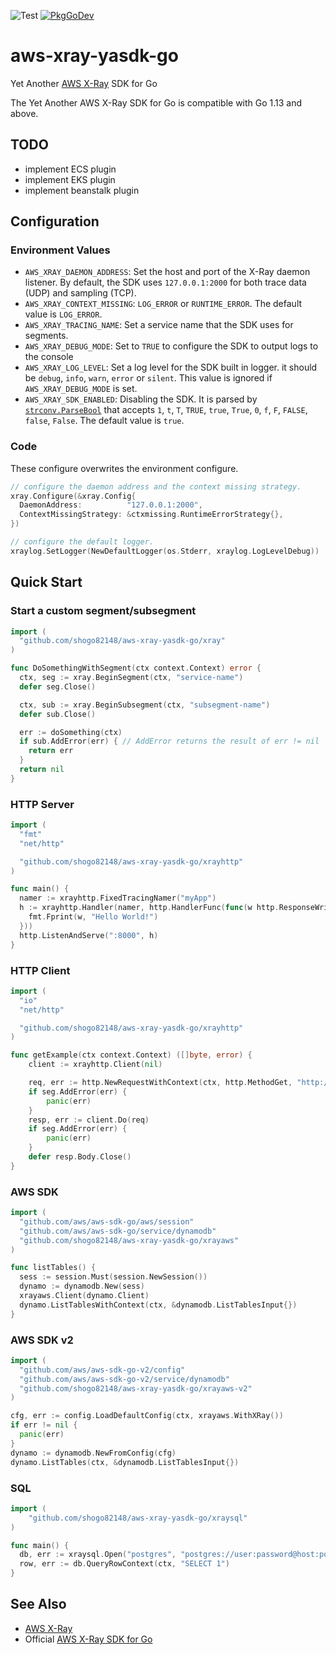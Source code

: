 ![Test](https://github.com/shogo82148/aws-xray-yasdk-go/workflows/Test/badge.svg)
[![PkgGoDev](https://pkg.go.dev/badge/github.com/shogo82148/aws-xray-yasdk-go)](https://pkg.go.dev/github.com/shogo82148/aws-xray-yasdk-go)

# aws-xray-yasdk-go

Yet Another [AWS X-Ray](https://aws.amazon.com/xray/) SDK for Go

The Yet Another AWS X-Ray SDK for Go is compatible with Go 1.13 and above.

## TODO

- implement ECS plugin
- implement EKS plugin
- implement beanstalk plugin

## Configuration

### Environment Values

- `AWS_XRAY_DAEMON_ADDRESS`: Set the host and port of the X-Ray daemon listener. By default, the SDK uses `127.0.0.1:2000` for both trace data (UDP) and sampling (TCP).
- `AWS_XRAY_CONTEXT_MISSING`: `LOG_ERROR` or `RUNTIME_ERROR`. The default value is `LOG_ERROR`.
- `AWS_XRAY_TRACING_NAME`: Set a service name that the SDK uses for segments.
- `AWS_XRAY_DEBUG_MODE`: Set to `TRUE` to configure the SDK to output logs to the console
- `AWS_XRAY_LOG_LEVEL`: Set a log level for the SDK built in logger. it should be `debug`, `info`, `warn`, `error` or `silent`. This value is ignored if `AWS_XRAY_DEBUG_MODE` is set.
- `AWS_XRAY_SDK_ENABLED`: Disabling the SDK. It is parsed by [`strconv.ParseBool`](https://golang.org/pkg/strconv/#ParseBool) that accepts `1`, `t`, `T`, `TRUE`, `true`, `True`, `0`, `f`, `F`, `FALSE`, `false`, `False`. The default value is `true`.

### Code

These configure overwrites the environment configure.

```go
// configure the daemon address and the context missing strategy.
xray.Configure(&xray.Config{
  DaemonAddress:          "127.0.0.1:2000",
  ContextMissingStrategy: &ctxmissing.RuntimeErrorStrategy{},
})

// configure the default logger.
xraylog.SetLogger(NewDefaultLogger(os.Stderr, xraylog.LogLevelDebug))
```

## Quick Start

### Start a custom segment/subsegment

```go
import (
  "github.com/shogo82148/aws-xray-yasdk-go/xray"
)

func DoSomethingWithSegment(ctx context.Context) error {
  ctx, seg := xray.BeginSegment(ctx, "service-name")
  defer seg.Close()

  ctx, sub := xray.BeginSubsegment(ctx, "subsegment-name")
  defer sub.Close()

  err := doSomething(ctx)
  if sub.AddError(err) { // AddError returns the result of err != nil
    return err
  }
  return nil
}
```

### HTTP Server

```go
import (
  "fmt"
  "net/http"

  "github.com/shogo82148/aws-xray-yasdk-go/xrayhttp"
)

func main() {
  namer := xrayhttp.FixedTracingNamer("myApp")
  h := xrayhttp.Handler(namer, http.HandlerFunc(func(w http.ResponseWriter, r *http.Request) {
    fmt.Fprint(w, "Hello World!")
  }))
  http.ListenAndServe(":8000", h)
}
```

### HTTP Client

```go
import (
  "io"
  "net/http"

  "github.com/shogo82148/aws-xray-yasdk-go/xrayhttp"
)

func getExample(ctx context.Context) ([]byte, error) {
	client := xrayhttp.Client(nil)

	req, err := http.NewRequestWithContext(ctx, http.MethodGet, "http://example.com", nil)
	if seg.AddError(err) {
		panic(err)
	}
	resp, err := client.Do(req)
	if seg.AddError(err) {
		panic(err)
	}
	defer resp.Body.Close()
}
```

### AWS SDK

```go
import (
  "github.com/aws/aws-sdk-go/aws/session"
  "github.com/aws/aws-sdk-go/service/dynamodb"
  "github.com/shogo82148/aws-xray-yasdk-go/xrayaws"
)

func listTables() {
  sess := session.Must(session.NewSession())
  dynamo := dynamodb.New(sess)
  xrayaws.Client(dynamo.Client)
  dynamo.ListTablesWithContext(ctx, &dynamodb.ListTablesInput{})
}
```

### AWS SDK v2

```go
import (
  "github.com/aws/aws-sdk-go-v2/config"
  "github.com/aws/aws-sdk-go-v2/service/dynamodb"
  "github.com/shogo82148/aws-xray-yasdk-go/xrayaws-v2"
)

cfg, err := config.LoadDefaultConfig(ctx, xrayaws.WithXRay())
if err != nil {
  panic(err)
}
dynamo := dynamodb.NewFromConfig(cfg)
dynamo.ListTables(ctx, &dynamodb.ListTablesInput{})
```

### SQL

```go
import (
    "github.com/shogo82148/aws-xray-yasdk-go/xraysql"
)

func main() {
  db, err := xraysql.Open("postgres", "postgres://user:password@host:port/db")
  row, err := db.QueryRowContext(ctx, "SELECT 1")
}
```

## See Also

- [AWS X-Ray](https://aws.amazon.com/xray/)
- Official [AWS X-Ray SDK for Go](https://github.com/aws/aws-xray-sdk-go)
